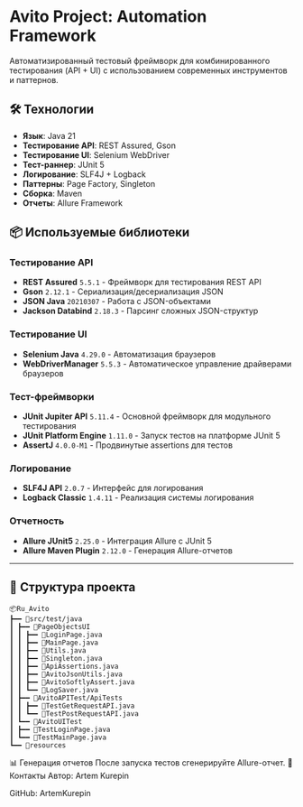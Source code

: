 # Avito Project: Automation Framework

Автоматизированный тестовый фреймворк для комбинированного тестирования (API + UI) с использованием современных инструментов и паттернов.

## 🛠 Технологии
- **Язык**: Java 21
- **Тестирование API**: REST Assured, Gson
- **Тестирование UI**: Selenium WebDriver
- **Тест-раннер**: JUnit 5
- **Логирование**: SLF4J + Logback
- **Паттерны**: Page Factory, Singleton
- **Сборка**: Maven
- **Отчеты**: Allure Framework

## 📦 Используемые библиотеки

### Тестирование API
- **REST Assured** `5.5.1` - Фреймворк для тестирования REST API
- **Gson** `2.12.1` - Сериализация/десериализация JSON
- **JSON Java** `20210307` - Работа с JSON-объектами
- **Jackson Databind** `2.18.3` - Парсинг сложных JSON-структур

### Тестирование UI
- **Selenium Java** `4.29.0` - Автоматизация браузеров
- **WebDriverManager** `5.5.3` - Автоматическое управление драйверами браузеров

### Тест-фреймворки
- **JUnit Jupiter API** `5.11.4` - Основной фреймворк для модульного тестирования
- **JUnit Platform Engine** `1.11.0` - Запуск тестов на платформе JUnit 5
- **AssertJ** `4.0.0-M1` - Продвинутые assertions для тестов

### Логирование
- **SLF4J API** `2.0.7` - Интерфейс для логирования
- **Logback Classic** `1.4.11` - Реализация системы логирования

### Отчетность
- **Allure JUnit5** `2.25.0` - Интеграция Allure с JUnit 5
- **Allure Maven Plugin** `2.12.0` - Генерация Allure-отчетов

---
## 📂 Структура проекта
```text
📦Ru_Avito
┣━━ 📂src/test/java
┃ ┣━━ 📂PageObjectsUI
┃ ┃ ┣━━ 📜LoginPage.java 
┃ ┃ ┣━━ 📜MainPage.java 
┃ ┃ ┣━━ 📜Utils.java
┃ ┃ ┣━━ 📜Singleton.java 
┃ ┃ ┣━━ 📜ApiAssertions.java 
┃ ┃ ┣━━ 📜AvitoJsonUtils.java 
┃ ┃ ┣━━ 📜AvitoSoftlyAssert.java
┃ ┃ ┗━━ 📜LogSaver.java 
┃ ┣━━ 📂AvitoAPITest/ApiTests
┃ ┃ ┣━━ 📜TestGetRequestAPI.java
┃ ┃ ┗━━ 📜TestPostRequestAPI.java
┃ ┗━━ 📂AvitoUITest
┃ ┣━━ 📜TestLoginPage.java 
┃ ┗━━ 📜TestMainPage.java 
┗━━ 📂resources
```
📊 Генерация отчетов
После запуска тестов сгенерируйте Allure-отчет.
📧 Контакты
Автор: Artem Kurepin

GitHub: ArtemKurepin

